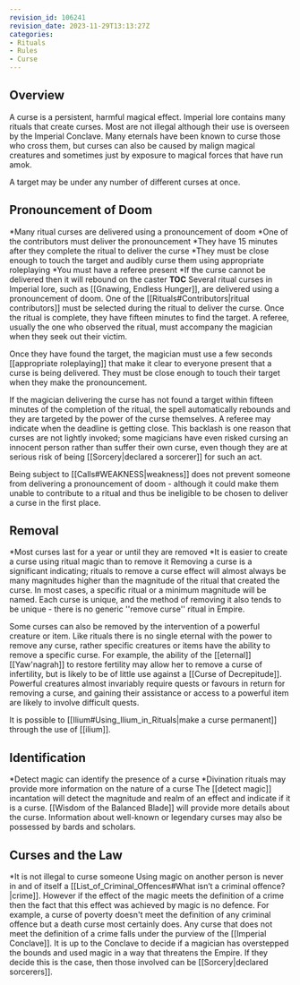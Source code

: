 ```yaml
---
revision_id: 106241
revision_date: 2023-11-29T13:13:27Z
categories:
- Rituals
- Rules
- Curse
---
```


  

## Overview
A curse is a persistent, harmful magical effect. Imperial lore contains many rituals that create curses. Most are not illegal although their use is overseen by the Imperial Conclave. Many eternals have been known to curse those who cross them, but curses can also be caused by malign magical creatures and sometimes just by exposure to magical forces that have run amok.

A target may be under any number of different curses at once.
## Pronouncement of Doom
*Many ritual curses are delivered using a pronouncement of doom
*One of the contributors must deliver the pronouncement
*They have 15 minutes after they complete the ritual to deliver the curse
*They must be close enough to touch the target and audibly curse them using appropriate roleplaying
*You must have a referee present
*If the curse cannot be delivered then it will rebound on the caster
__TOC__
Several ritual curses in Imperial lore, such as [[Gnawing, Endless Hunger]], are delivered using a pronouncement of doom. One of the  [[Rituals#Contributors|ritual contributors]] must be selected during the ritual to deliver the curse. Once the ritual is complete, they have fifteen minutes to find the target. A referee, usually the one who observed the ritual, must accompany the magician when they seek out their victim.

Once they have found the target, the magician must use a few seconds [[appropriate roleplaying]] that make it clear to everyone present that a curse is being delivered. They must be close enough to touch their target when they make the pronouncement.

If the magician delivering the curse has not found a target within fifteen minutes of the completion of the ritual, the spell automatically rebounds and they are targeted by the power of the curse themselves. A referee may indicate when the deadline is getting close. This backlash is one reason that curses are not lightly invoked; some magicians have even risked cursing an innocent person rather than suffer their own curse, even though they are at serious risk of being [[Sorcery|declared a sorcerer]] for such an act.

Being subject to [[Calls#WEAKNESS|weakness]] does not prevent someone from delivering a pronouncement of doom - although it could make them unable to contribute to a ritual and thus be ineligible to be chosen to deliver a curse in the first place.

## Removal
*Most curses last for a year or until they are removed
*It is easier to create a curse using ritual magic than to remove it
Removing a curse is a significant indicating; rituals to remove a curse effect will almost always be many magnitudes higher than the magnitude of the ritual that created the curse. In most cases, a specific ritual or a minimum magnitude will be named. Each curse is unique, and the method of removing it also tends to be unique - there is no generic ''remove curse'' ritual in Empire.

Some curses can also be removed by the intervention of a powerful creature or item. Like rituals there is no single eternal with the power to remove any curse, rather specific creatures or items have the ability to remove a specific curse. For example, the ability of the [[eternal]] [[Yaw'nagrah]] to restore fertility may allow her to remove a curse of infertility, but is likely to be of little use against a [[Curse of Decrepitude]]. Powerful creatures almost invariably require quests or favours in return for removing a curse, and gaining their assistance or access to a powerful item are likely to involve difficult quests.

It is possible to [[Ilium#Using_Ilium_in_Rituals|make a curse permanent]] through the use of [[ilium]].

## Identification
*Detect magic can identify the presence of a curse
*Divination rituals may provide more information on the nature of a curse
The [[detect magic]] incantation will detect the magnitude and realm of an effect and indicate if it is a curse. [[Wisdom of the Balanced Blade]] will provide more details about the curse. Information about well-known or legendary curses may also be possessed by bards and scholars.

## Curses and the Law
*It is not illegal to curse someone
Using magic on another person is never in and of itself a [[List_of_Criminal_Offences#What isn’t a criminal offence?|crime]]. However if the effect of the magic meets the definition of a crime then the fact that this effect was achieved by magic is no defence. For example, a curse of poverty doesn't meet the definition of any criminal offence but a death curse most certainly does. Any curse that does not meet the definition of a crime falls under the purview of the [[Imperial Conclave]]. It is up to the Conclave to decide if a magician has overstepped the bounds and used magic in a way that threatens the Empire. If they decide this is the case, then those involved can be [[Sorcery|declared sorcerers]].


